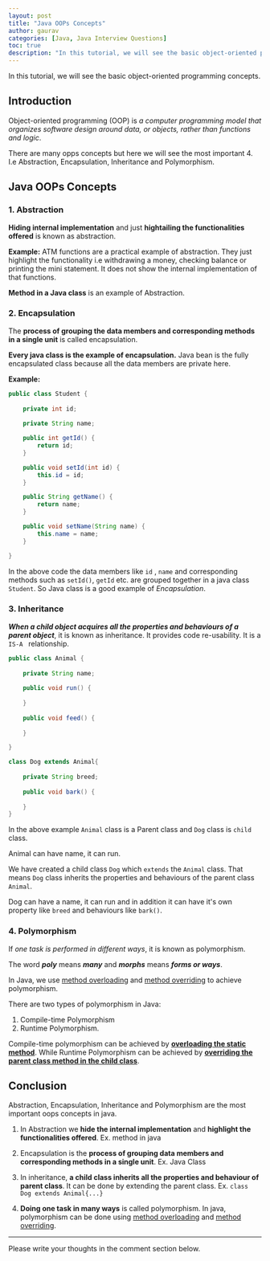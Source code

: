 ```yaml
---
layout: post  
title: "Java OOPs Concepts"  
author: gaurav  
categories: [Java, Java Interview Questions]   
toc: true
description: "In this tutorial, we will see the basic object-oriented programming concepts."
---
```


In this tutorial, we will see the basic object-oriented programming concepts.

## Introduction

Object-oriented programming (OOP) is *a computer programming model that organizes software design around data, or objects, rather than functions and logic*.

There are many opps concepts but here we will see the most important 4. I.e Abstraction, Encapsulation, Inheritance and Polymorphism.

## Java OOPs Concepts

### 1. Abstraction

**Hiding internal implementation** and just **hightailing the functionalities offered** is known as abstraction.

**Example:** ATM functions are a practical example of abstraction. They just highlight the functionality i.e withdrawing a money, checking balance or printing the mini statement. It does not show the internal implementation of that functions.

**Method in a Java class** is an example of Abstraction.

### 2. Encapsulation

The **process of grouping the data members and corresponding methods in a single unit** is called encapsulation.

**Every java class is the example of encapsulation.** Java bean is the fully encapsulated class because all the data members are private here.

**Example:**

```java
public class Student {
	
	private int id;
	
	private String name;

	public int getId() {
		return id;
	}

	public void setId(int id) {
		this.id = id;
	}

	public String getName() {
		return name;
	}

	public void setName(String name) {
		this.name = name;
	}

}
```

In the above code the data members like `id` , `name` and corresponding methods such as `setId()`, `getId` etc. are grouped together in a java class `Student`. So Java class is a good example of *Encapsulation*.

### 3. Inheritance

***When a child object acquires all the properties and behaviours of a parent object***, it is known as inheritance. It provides code re-usability. It is a `IS-A ` relationship.

```java
public class Animal {
	
	private String name;
	
	public void run() {
		
	}
	
	public void feed() {
		
	}

}

class Dog extends Animal{
	
	private String breed;
	
	public void bark() {
		
	}
}
```

In the above example `Animal` class is a Parent class and `Dog` class is `child` class.

Animal can have name, it can run.

We have created a child class `Dog` which `extends` the `Animal` class. That means `Dog` class inherits the properties and behaviours of the parent class `Animal`.

Dog can have a name, it can run and in addition it can have it's own property like `breed` and behaviours like `bark()`.

### 4. Polymorphism

If *one task is performed in different ways*, it is known as polymorphism.

The word ***poly*** means ***many*** and ***morphs*** means ***forms or ways***.

In Java, we use [method overloading](/method-overloading-in-java/) and [method overriding](/method-overriding-in-java/) to achieve polymorphism.

There are two types of polymorphism in Java: 

1. Compile-time Polymorphism
2. Runtime Polymorphism.

Compile-time polymorphism can be achieved by [**overloading the static method**](/method-overloading-in-java/). While Runtime Polymorphism can be achieved by [**overriding the parent class method in the child class**](/method-overriding-in-java/).

## Conclusion

 Abstraction, Encapsulation, Inheritance and Polymorphism are the most important oops concepts in java.

1. In Abstraction we **hide the internal implementation** and **highlight the functionalities offered**. Ex. method in java

2. Encapsulation is the **process of grouping data members and corresponding methods in a single unit**. Ex. Java Class

3. In inheritance, **a child class inherits all the properties and behaviour of parent class**. It can be done by extending the parent class. Ex. `class Dog extends Animal{...}`
4. **Doing one task in many ways** is called polymorphism. In java, polymorphism can be done using [method overloading](/method-overloading-in-java/) and [method overriding](/method-overriding-in-java/).

---

Please write your thoughts in the comment section below.